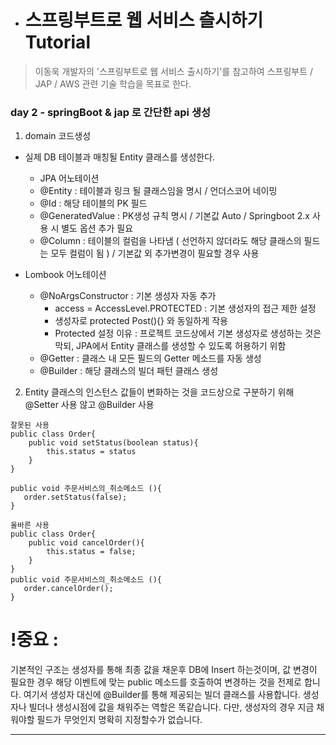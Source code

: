 - 스프링부트로 웹 서비스 츨시하기 Tutorial
  ========================================

> 이동욱 개발자의 '스프링부트로 웹 서비스 출시하기'를 참고하여
> 스프링부트 / JAP / AWS 관련 기술 학습을 목표로 한다.

### day 2 - springBoot & jap 로 간단한 api 생성

1. domain 코드생성
 - 실제 DB 테이블과 매칭될 Entity 클래스를 생성한다.
    - JPA 어노테이션
    - @Entity : 테이블과 링크 될 클래스임을 명시 / 언더스코어 네이밍 
    - @Id : 해당 테이블의 PK 필드
    - @GeneratedValue : PK생성 규칙 명시 / 기본값 Auto / Springboot 2.x 사용 시 별도 옵션 추가 필요
    - @Column : 테이블의 컬럼을 나타냄 ( 선언하지 않더라도 해당 클래스의 필드는 모두 컬럼이 됨 ) / 기본값 외 추가변경이 필요할 경우 사용
     
  - Lombook 어노테이션
    - @NoArgsConstructor : 기본 생성자 자동 추가
        - access = AccessLevel.PROTECTED : 기본 생성자의 접근 제한 설정
        - 생성자로 protected Post(){} 와 동일하게 작용
        - Protected 설정 이유 : 프로젝트 코드상에서 기본 생성자로 생성하는 것은 막되, JPA에서 Entity 클래스를 생성할 수 있도록 허용하기 위함
    - @Getter : 클래스 내 모든 필드의 Getter 메소드를 자동 생성
    - @Builder : 해당 클래스의 빌더 패턴 클래스 생성
    
2. Entity 클래스의 인스턴스 값들이 변화하는 것을 코드상으로 구분하기 위해 @Setter 사용 않고 @Builder 사용 
```
잘못된 사용
public class Order{
    public void setStatus(boolean status){
        this.status = status
    }
}

public void 주문서비스의_취소메소드 (){
   order.setStatus(false);
}

올바른 사용
public class Order{
    public void cancelOrder(){
        this.status = false;
    }
}
public void 주문서비스의_취소메소드 (){
   order.cancelOrder();
}
```

# !중요 : 
기본적인 구조는 생성자를 통해 최종 값을 채운후 DB에 Insert 하는것이며, 값 변경이 필요한 경우 해당 이벤트에 맞는 public 메소드를 호출하여 변경하는 것을 전제로 합니다.
여기서 생성자 대신에 @Builder를 통해 제공되는 빌더 클래스를 사용합니다.
생성자나 빌더나 생성시점에 값을 채워주는 역할은 똑같습니다.
다만, 생성자의 경우 지금 채워야할 필드가 무엇인지 명확히 지정할수가 없습니다.

---